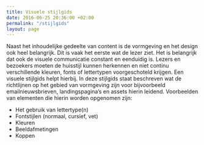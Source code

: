 ```yaml
---
title: Visuele stijlgids
date: 2016-06-25 20:36:00 +02:00
permalink: "/stijlgids"
layout: page
---
```


Naast het inhoudelijke gedeelte van content is de vormgeving en het design ook heel belangrijk. Dit is vaak het eerste wat de lezer ziet. Het is belangrijk dat ook de visuele communicatie constant en eenduidig is. Lezers en bezoekers moeten de huisstijl kunnen herkennen en niet continu verschillende kleuren, fonts of lettertypen voorgeschoteld krijgen. Een visuele stijlgids helpt hierbij. In deze stijlgids staat beschreven wat de richtlijnen op het gebied van vormgeving zijn voor bijvoorbeeld emailnieuwsbrieven, landingspagina’s en assets hierin leidend. Voorbeelden van elementen die hierin worden opgenomen zijn:

* Het gebruik van lettertype(n)
* Fontstijlen (normaal, cursief, vet)
* Kleuren
* Beeldafmetingen
* Koppen
